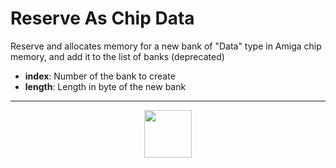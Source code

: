 # Reserve As Chip Data
Reserve and allocates memory for a new bank of "Data" type in Amiga chip memory, and add it to the list of banks (deprecated)
- **index**: Number of the bank to create
- **length**: Length in byte of the new bank
---
<p align="center"><img valign="middle" width="76px" src="https://drive.google.com/uc?export=view&id=1c2KO0LJpvMS9X9CAGV6dOfciR7OWhdKA" /></p>